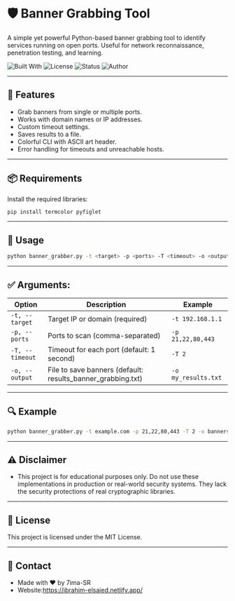 # 🛡️ Banner Grabbing Tool

A simple yet powerful Python-based banner grabbing tool to identify services running on open ports. Useful for network reconnaissance, penetration testing, and learning.

![Built With](https://img.shields.io/badge/Built%20With-Python-blue?style=flat-square)
![License](https://img.shields.io/badge/License-MIT-green?style=flat-square)
![Status](https://img.shields.io/badge/Status-Active-brightgreen?style=flat-square)
![Author](https://img.shields.io/badge/Author-Hima-red?style=flat-square)

---

## 🚀 Features

- Grab banners from single or multiple ports.
- Works with domain names or IP addresses.
- Custom timeout settings.
- Saves results to a file.
- Colorful CLI with ASCII art header.
- Error handling for timeouts and unreachable hosts.

---

## 📦 Requirements

Install the required libraries:

```bash
pip install termcolor pyfiglet
```

---

## 🧠 Usage

```bash
python banner_grabber.py -t <target> -p <ports> -T <timeout> -o <output_file>
```

---

## ✅ Arguments:

| Option        | Description                                      | Example                 |
|---------------|--------------------------------------------------|-------------------------|
| `-t, --target`| Target IP or domain (required)                   | `-t 192.168.1.1`        |
| `-p, --ports` | Ports to scan (comma-separated)                  | `-p 21,22,80,443`       |
| `-T, --timeout`| Timeout for each port (default: 1 second)       | `-T 2`                  |
| `-o, --output`| File to save banners (default: results_banner_grabbing.txt) | `-o my_results.txt` |

---

## 🔍 Example

```bash
python banner_grabber.py -t example.com -p 21,22,80,443 -T 2 -o banners.txt
```

---

## ⚠️ Disclaimer

- This project is for educational purposes only. Do not use these implementations in production or real-world security systems. They lack the security protections of real cryptographic libraries.

---

## 📜 License

This project is licensed under the MIT License.

---

## 📧 Contact

- Made with ❤️ by 7ima-SR
- Website:https://ibrahim-elsaied.netlify.app/

